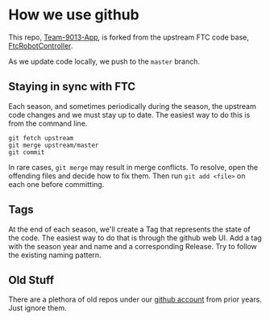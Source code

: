 # How we use github

This repo, [Team-9013-App](https://github.com/FTC9013/Team-9013-App), is forked from the upstream FTC code base, [FtcRobotController](https://github.com/FIRST-Tech-Challenge/FtcRobotController).

As we update code locally, we push to the `master` branch.


## Staying in sync with FTC

Each season, and sometimes periodically during the season, the upstream code changes and we must stay up to date.  The easiest way to do this is from the command line.

```
git fetch upstream
git merge upstream/master
git commit
```

In rare cases, `git merge` may result in merge conflicts.  To resolve, open the offending files and decide how to fix them.  Then run `git add <file>` on each one before committing.

## Tags

At the end of each season, we'll create a Tag that represents the state of the code.  The easiest way to do that is through the github web UI.  Add a tag with the season year and name and a corresponding Release.  Try to follow the existing naming pattern.

## Old Stuff

There are a plethora of old repos under our [github account](https://github.com/FTC9013) from prior years.  Just ignore them.

